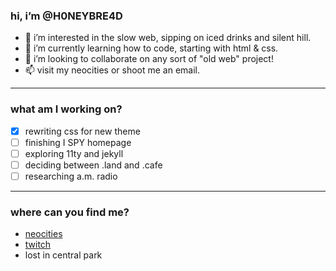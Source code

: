 
### hi, i’m @H0NEYBRE4D

- 👀 i’m interested in the slow web, sipping on iced drinks and silent hill.
- 🌱 i’m currently learning how to code, starting with html & css. 
- 💞️ i’m looking to collaborate on any sort of "old web" project!
- 📫 visit my neocities or shoot me an email.

---

### what am I working on?

- [x] rewriting css for new theme
- [ ] finishing I SPY homepage
- [ ] exploring 11ty and jekyll
- [ ] deciding between .land and .cafe
- [ ] researching a.m. radio

---

### where can you find me?
- [neocities](https://www.honeybread.neocities.com)
- [twitch](https://twitch.tv/h0neybre4d)
- lost in central park

<!---
H0NEYBRE4D/H0NEYBRE4D is a ✨ special ✨ repository because its `README.md` (this file) appears on your GitHub profile.
You can click the Preview link to take a look at your changes.
--->
